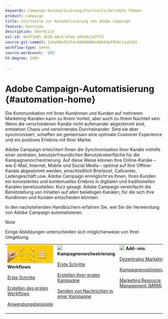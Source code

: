```yaml
---
keywords: Campaign-Automatisierung;Startseite;beliebte Themen
product: campaign
title: Startseite zur Automatisierung von Adobe Campaign
feature: Overview
description: Überblick
exl-id: 9ed73e65-3626-46c6-bfeb-a9fe9c2d7f72
source-git-commit: 143e90ef63fac4058008bc6864daf950c11ab2d1
workflow-type: tm+mt
source-wordcount: '191'
ht-degree: 100%

---
```


# Adobe Campaign-Automatisierung {#automation-home}

Die Kommunikation mit Ihren Kundinnen und Kunden auf mehreren Marketing-Kanälen kann zu Ihrem Vorteil, aber auch zu Ihrem Nachteil sein. Wenn die verschiedenen Kanäle nicht aufeinander abgestimmt sind, entstehen Chaos und verwirrendes Durcheinander. Sind sie aber synchronisiert, schaffen sie gemeinsam eine optimale Customer Experience und ein positives Erlebnis mit Ihrer Marke.

Adobe Campaign erleichtert Ihnen die Synchronisation Ihrer Kanäle mithilfe einer zentralen, benutzerfreundlichen Benutzeroberfläche für die Kampagnenorchestrierung. Auf diese Weise können Ihre Online-Kanäle – wie E-Mail, Internet, Mobile und Social Media – optimal auf Ihre Offline-Kanäle abgestimmt werden, einschließlich Briefpost, Callcenter, Ladengeschäft usw. Adobe Campaign ermöglicht es Ihnen, Ihren Kunden ein konsistentes und kontextuelles Erlebnis in digitalen und traditionellen Kanälen bereitzustellen. Kurz gesagt: Adobe Campaign vereinfacht die Bereitstellung von Inhalten auf allen beliebigen Kanälen, für die sich Ihre Kundinnen und Kunden entscheiden könnten.


In den nachstehenden Handbüchern erfahren Sie, wie Sie die Verwendung von Adobe Campaign automatisieren.

>[!NOTE]
>
>Einige Abbildungen unterscheiden sich möglicherweise von Ihrer Umgebung.

<table>
<tr style="border: 0;">
  <td valign="top">
    <div><img src="assets/do-not-localize/workflow.jpeg">
    <b>Workflows</b>
    </div>
    <br>
    <div>
    <a href="workflow/about-workflows.md">Erste Schritte</a>
    </div>
    <br>     
    <div>
    <a href="workflow/build-a-workflow.md">Erstellen des ersten Workflows</a>
    </div>
    <br>
    <div>
    <a href="workflow/workflow-use-cases.md">Anwendungsbeispiele</a>
    </div>
    <br>
  </td>
  <td valign="top">
    <div><img src="assets/do-not-localize/campaign.jpeg">
    <b>Kampagnenorchestrierung</b>
    </div>
    <br>
    <div>
    <a href="campaigns/set-up-campaigns.md">Erste Schritte</a>
    </div>
    <br>
    <div>
    <a href="campaigns/marketing-campaign-create.md">Erstellen Ihrer ersten Kampagne</a>
    </div>
    <br>
    <div>
    <a href="campaigns/marketing-campaign-deliveries.md">Senden von Nachrichten in einer Kampagne</a>
    </div>
    <br>
  </td>
  <td valign="top">
    <div><img src="assets/do-not-localize/add-on.jpeg">
    <b>Add-ons</b>
    </div>
    <br>
    <div>
    <a href="distributed-marketing/about-distributed-marketing.md">Dezentrales Marketing</a>
    </div>
    <br>
    <div>
    <a href="campaign-opt/campaign-typologies.md">Kampagnenoptimierung</a>
    </div>
    <br>
    <div>
    <a href="mrm/about-marketing-resource-management.md">Marketing Resource Management (MRM)</a>
    </div>
    <br>
  </td>
</tr>
</table>
